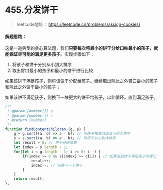# 455.分发饼干

> leetcode地址： https://leetcode.cn/problems/assign-cookies/

#### **解题思路：**

这是一道典型的贪心算法题，我们**只要每次将最小的饼干分给口味最小的孩子，就能保证尽可能的满足更多孩子**。实现步骤如下：

1. 将孩子和饼干分别从小到大排序
2. 取出胃口最小的孩子和最小的饼干进行比较

如果该饼干满足孩子，则将该饼干分配给孩子。继续取出除此之外胃口最小的孩子和除此之外饼干最小的孩子；

如果该饼不满足孩子，则换下一块更大的饼干给孩子，以此循环。直到满足孩子。

```typescript
/**
 * @param {number[]} g
 * @param {number[]} s
 * @return {number}
 */
function findContentChildren (g, s) {
    g = g.sort((a, b) => a - b); // 将孩子按胃口值从小到大排序
    s = s.sort((a, b) => a - b); // 将饼干从小到大排序
    let result = 0; // 饼干开始位置
    let index = s.length - 1;
    for(let i = g.length - 1; i >= 0; i--) {
        if(index >= 0 && s[index] >= g[i]) { // 如果当前饼干满足孩子的胃口
            result++;
            index--; // 切换下一个饼干
        }
    }
    return result;
};
```



